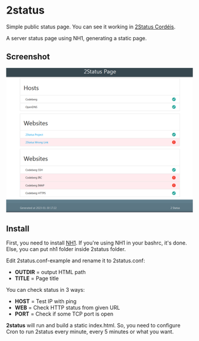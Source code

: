 # 2status

Simple public status page. You can see it working in [2Status Cordéis](https://status.cordeis.com/).

A server status page using NH1, generating a static page.

## Screenshot

![2Status 0.1](misc/2status-0.1.png)

## Install

First, you need to install [NH1](https://codeberg.org/cordeis/nh1). If you're using NH1 in your bashrc, it's done. Else, you can put nh1 folder inside 2status folder.

Edit 2status.conf-example and rename it to 2status.conf:

* **OUTDIR** = output HTML path
* **TITLE** = Page title

You can check status in 3 ways:

* **HOST** = Test IP with ping
* **WEB** = Check HTTP status from given URL
* **PORT** = Check if some TCP port is open

**2status** will run and build a static index.html. So, you need to configure Cron to run 2status every minute, every 5 minutes or what you want.

